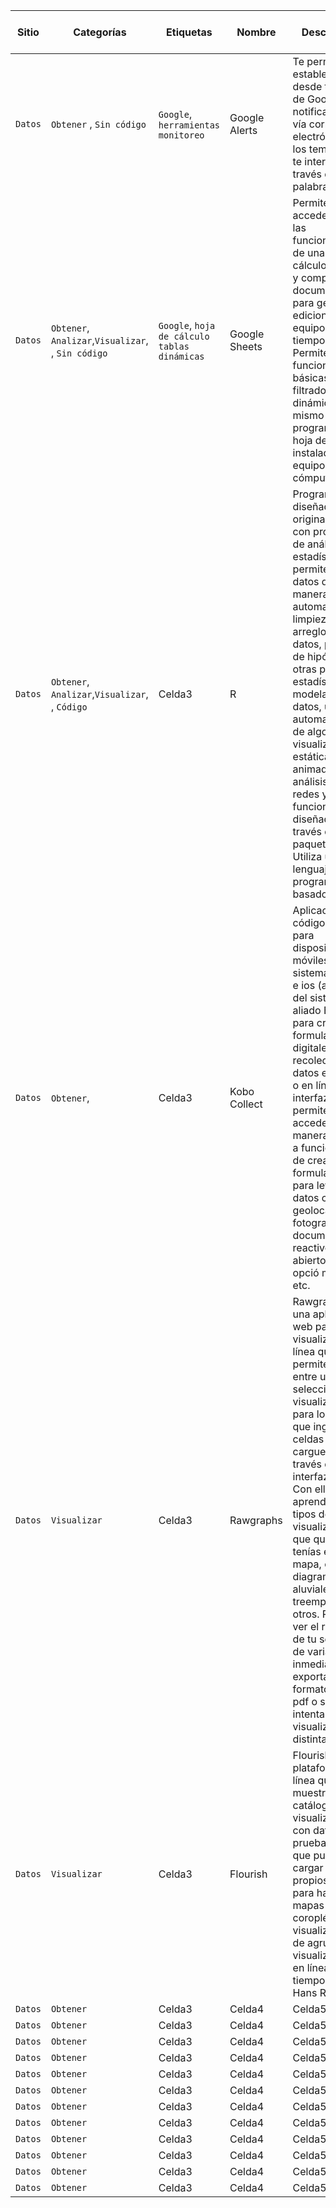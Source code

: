 Sitio | Categorías | Etiquetas | Nombre | Descripción | Enlace | Fecha de revisión  | Revisor/a  
------------ | ------------- | ------------- | ------------- | ------------- | ------------- | ------------- | ------------- |
`Datos` | `Obtener` , `Sin código` | `Google`, `herramientas` `monitoreo`| Google Alerts | Te permite establecer desde tu cuenta de Google notificaciones vía correo electrónico de los temas que te interesan, a través de palabras clave  | [Google Alerts](https://www.google.com/alerts) | Celda6 | Celda7 | Celda8
`Datos` | `Obtener`, `Analizar`,`Visualizar`, , `Sin código`| `Google`, `hoja de cálculo` `tablas dinámicas` | Google Sheets | Permite acceder a todas las funcionalidades de una hoja de cálculo en línea y compartir el documento para generar ediciones en equipo en tiempo real. Permite las funciones básicas de filtrado y tablas dinámicas lo mismo que un programa de hoja de cálculo instalado en un equipo de cómputo| [Google Sheets](https://docs.google.com/spreadsheets/) | Celda7 | Celda8
`Datos` | `Obtener`, `Analizar`,`Visualizar`, , `Código` | Celda3 | R | Programa diseñado originalmente con propósitos de análisis estadístico, hoy permite obtener datos de manera automatizada, limpieza y arreglo de datos, pruebas de hipótesis y otras pruebas estadísticas, modelado de datos, uso automatizado de algoritmos, visualización estática y animada, análisis de redes y otras funcionalidades diseñadas a través de sus paquetes. Utiliza un lenguaje de programación basado en S| [RStats](https://www.r-project.org/) | Celda7 | Celda8
`Datos` | `Obtener`,| Celda3 | Kobo Collect | Aplicación de código abierto para dispositivos móviles con sistema Android e ios (a través del sistema aliado Enketo), para crear formularios digitales para recolección de datos en campo o en línea. La interfaz web permite acceder de manera sencilla a funciones xml de creación de formularios para levantar datos como geolocalización, fotografías, documentos, reactivos abiertos o de opció múltiple, etc.| [Kobo Collect](https://socialtic.org/wp-content/uploads/2018/09/Guia_levantamiento_de_datos_con_moviles.pdf) | Celda7 | Celda8
`Datos` | `Visualizar` | Celda3 | Rawgraphs | Rawgraphs es una aplicación web para visualización en línea que te permite elegir entre una selección de visualizaciones para los datos que ingreses en celdas o cargues a través de su interfaz gráfica. Con ella puedes aprender otros tipos de visualizaciones que quizá no tenías en el mapa, como los diagramas aluviales, treempas y otros. Puedes ver el resultado de tu selección de variables de inmediato y exportar a formatos como pdf o svg o intentar una visualización distinta | [Rawgraphs](https://rawgraphs.io/) | Celda7 | Celda8
`Datos` | `Visualizar` | Celda3 | Flourish | Flourish es una plataforma en línea que te muestra un catálogo de visualizaciones con datos de prueba y a la que puedes cargar tus propios datos para hacer mapas coropléticos, visualizaciones de agrupación, visualizaciones en línea de tiempo al estilo Hans Rosling,  | [Celda5](celda5.com) | Celda7 | Celda8
`Datos` | `Obtener` | Celda3 | Celda4 | Celda5 | [Celda6](celda6.com) | Celda7 | Celda8 |
`Datos` | `Obtener` | Celda3 | Celda4 | Celda5 | [Celda6](celda6.com) | Celda7 | Celda8 |
`Datos` | `Obtener` | Celda3 | Celda4 | Celda5 | [Celda6](celda6.com) | Celda7 | Celda8 |
`Datos` | `Obtener` | Celda3 | Celda4 | Celda5 | [Celda6](celda6.com) | Celda7 | Celda8 |
`Datos` | `Obtener` | Celda3 | Celda4 | Celda5 | [Celda6](celda6.com) | Celda7 | Celda8 |
`Datos` | `Obtener` | Celda3 | Celda4 | Celda5 | [Celda6](celda6.com) | Celda7 | Celda8 |
`Datos` | `Obtener` | Celda3 | Celda4 | Celda5 | [Celda6](celda6.com) | Celda7 | Celda8 |
`Datos` | `Obtener` | Celda3 | Celda4 | Celda5 | [Celda6](celda6.com) | Celda7 | Celda8 |
`Datos` | `Obtener` | Celda3 | Celda4 | Celda5 | [Celda6](celda6.com) | Celda7 | Celda8 |
`Datos` | `Obtener` | Celda3 | Celda4 | Celda5 | [Celda6](celda6.com) | Celda7 | Celda8 |
`Datos` | `Obtener` | Celda3 | Celda4 | Celda5 | [Celda6](celda6.com) | Celda7 | Celda8 |
`Datos` | `Obtener` | Celda3 | Celda4 | Celda5 | [Celda6](celda6.com) | Celda7 | Celda8 |
